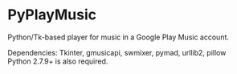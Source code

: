 # PyPlayMusic
Python/Tk-based player for music in a Google Play Music account.

Dependencies: Tkinter, gmusicapi, swmixer, pymad, urllib2, pillow<br />
Python 2.7.9+ is also required.

